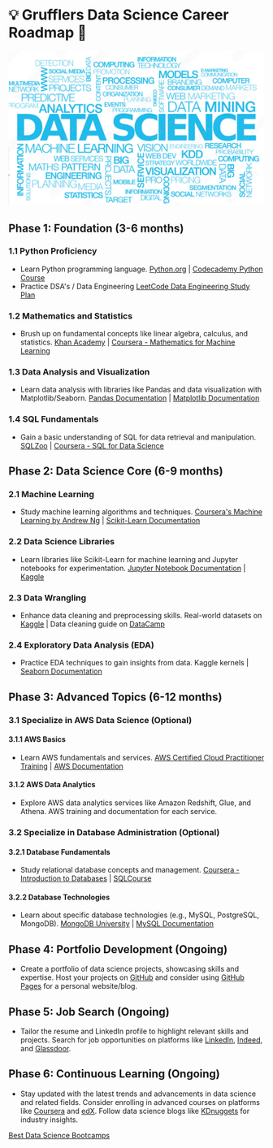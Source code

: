 # :bulb: Grufflers Data Science Career Roadmap :car:

![Nick's Image](./Nick.png)

## Phase 1: Foundation (3-6 months)

### 1.1 Python Proficiency
- Learn Python programming language. [Python.org](https://www.python.org/) | [Codecademy Python Course](https://www.codecademy.com/learn/learn-python-3)
- Practice DSA's / Data Engineering [LeetCode Data Engineering Study Plan](https://leetcode.com/studyplan/leetcode-75/) 


### 1.2 Mathematics and Statistics
- Brush up on fundamental concepts like linear algebra, calculus, and statistics. [Khan Academy](https://www.khanacademy.org/math) | [Coursera - Mathematics for Machine Learning](https://www.coursera.org/specializations/mathematics-machine-learning)

### 1.3 Data Analysis and Visualization
- Learn data analysis with libraries like Pandas and data visualization with Matplotlib/Seaborn. [Pandas Documentation](https://pandas.pydata.org/docs/) | [Matplotlib Documentation](https://matplotlib.org/stable/contents.html)

### 1.4 SQL Fundamentals
- Gain a basic understanding of SQL for data retrieval and manipulation. [SQLZoo](https://sqlzoo.net/) | [Coursera - SQL for Data Science](https://www.coursera.org/specializations/ibm-data-science)

## Phase 2: Data Science Core (6-9 months)

### 2.1 Machine Learning
- Study machine learning algorithms and techniques. [Coursera's Machine Learning by Andrew Ng](https://www.coursera.org/learn/machine-learning) | [Scikit-Learn Documentation](https://scikit-learn.org/stable/)

### 2.2 Data Science Libraries
- Learn libraries like Scikit-Learn for machine learning and Jupyter notebooks for experimentation. [Jupyter Notebook Documentation](https://jupyter-notebook.readthedocs.io/en/stable/) | [Kaggle](https://www.kaggle.com/)

### 2.3 Data Wrangling
- Enhance data cleaning and preprocessing skills. Real-world datasets on [Kaggle](https://www.kaggle.com/) | Data cleaning guide on [DataCamp](https://www.datacamp.com/community/tutorials/data-cleaning-python-r)

### 2.4 Exploratory Data Analysis (EDA)
- Practice EDA techniques to gain insights from data. Kaggle kernels | [Seaborn Documentation](https://seaborn.pydata.org/)

## Phase 3: Advanced Topics (6-12 months)

### 3.1 Specialize in AWS Data Science (Optional)

   #### 3.1.1 AWS Basics
   - Learn AWS fundamentals and services. [AWS Certified Cloud Practitioner Training](https://aws.amazon.com/certifications/cloud-practitioner/) | [AWS Documentation](https://docs.aws.amazon.com/)

   #### 3.1.2 AWS Data Analytics
   - Explore AWS data analytics services like Amazon Redshift, Glue, and Athena. AWS training and documentation for each service.

### 3.2 Specialize in Database Administration (Optional)

   #### 3.2.1 Database Fundamentals
   - Study relational database concepts and management. [Coursera - Introduction to Databases](https://www.coursera.org/specializations/introduction-to-databases) | [SQLCourse](https://www.sqlcourse.com/)

   #### 3.2.2 Database Technologies
   - Learn about specific database technologies (e.g., MySQL, PostgreSQL, MongoDB). [MongoDB University](https://university.mongodb.com/) | [MySQL Documentation](https://dev.mysql.com/doc/)

## Phase 4: Portfolio Development (Ongoing)

- Create a portfolio of data science projects, showcasing skills and expertise. Host your projects on [GitHub](https://github.com/) and consider using [GitHub Pages](https://pages.github.com/) for a personal website/blog.

## Phase 5: Job Search (Ongoing)

- Tailor the resume and LinkedIn profile to highlight relevant skills and projects. Search for job opportunities on platforms like [LinkedIn](https://www.linkedin.com/), [Indeed](https://www.indeed.com/), and [Glassdoor](https://www.glassdoor.com/).

## Phase 6: Continuous Learning (Ongoing)

- Stay updated with the latest trends and advancements in data science and related fields. Consider enrolling in advanced courses on platforms like [Coursera](https://www.coursera.org/) and [edX](https://www.edx.org/). Follow data science blogs like [KDnuggets](https://www.kdnuggets.com/) for industry insights.


[Best Data Science Bootcamps](https://www.coursereport.com/best-data-science-bootcamps)